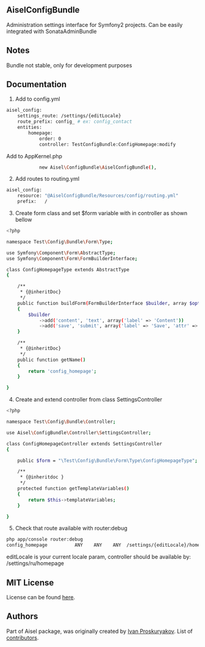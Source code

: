 AiselConfigBundle
-----------------------------------
Administration settings interface for Symfony2 projects. Can be easily integrated with SonataAdminBundle

Notes
-------------
Bundle not stable, only for development purposes

Documentation
-------------

1. Add to config.yml<br/>
```bash
aisel_config:
    settings_route: /settings/{editLocale}
    route_prefix: config_ # ex: config_contact
    entities:
        homepage:
            order: 0
            controller: TestConfigBundle:ConfigHomepage:modify
```

Add to AppKernel.php<br/>
```bash
            new Aisel\ConfigBundle\AiselConfigBundle(),
```

2. Add routes to routing.yml<br/>
```bash
aisel_config:
    resource: "@AiselConfigBundle/Resources/config/routing.yml"
    prefix:   /
```

3. Create form class and set $form variable with in controller as shown bellow<br/>
```bash
<?php

namespace Test\Config\Bundle\Form\Type;

use Symfony\Component\Form\AbstractType;
use Symfony\Component\Form\FormBuilderInterface;

class ConfigHomepageType extends AbstractType
{

    /**
     * {@inheritDoc}
     */
    public function buildForm(FormBuilderInterface $builder, array $options)
    {
        $builder
            ->add('content', 'text', array('label' => 'Content'))
            ->add('save', 'submit', array('label' => 'Save', 'attr' => array('class' => 'btn btn-primary')));
    }

    /**
     * {@inheritDoc}
     */
    public function getName()
    {
        return 'config_homepage';
    }

}
```

4. Create and extend controller from class SettingsController<br/>
```bash
<?php

namespace Test\Config\Bundle\Controller;

use Aisel\ConfigBundle\Controller\SettingsController;

class ConfigHomepageController extends SettingsController
{

    public $form = "\Test\Config\Bundle\Form\Type\ConfigHomepageType";

    /**
     * {@inheritdoc }
     */
    protected function getTemplateVariables()
    {
        return $this->templateVariables;
    }

}
```
5. Check that route available with router:debug
```bash
php app/console router:debug
config_homepage          ANY    ANY    ANY  /settings/{editLocale}/homepage
```
editLocale is your current locale param, controller should be available by:<br/>
/settings/ru/homepage



MIT License
-----------------------------------

License can be found [here](https://github.com/ivanproskuryakov/Aisel/blob/master/LICENSE).

Authors
-----------------------------------

Part of Aisel package, was originally created by [Ivan Proskuryakov](http://www.magazento.com).
List of [contributors](https://github.com/ivanproskuryakov/AiselConfigBundle/graphs/contributors).